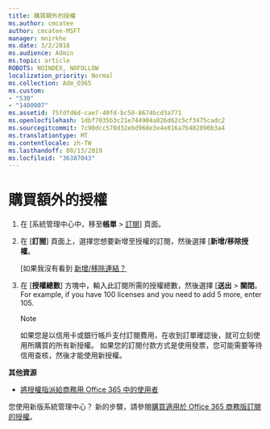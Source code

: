 ```yaml
---
title: 購買額外的授權
ms.author: cmcatee
author: cmcatee-MSFT
manager: mnirkhe
ms.date: 3/2/2018
ms.audience: Admin
ms.topic: article
ROBOTS: NOINDEX, NOFOLLOW
localization_priority: Normal
ms.collection: Adm_O365
ms.custom:
- "530"
- "1400007"
ms.assetid: 75fdfd6d-cae7-40fd-bc50-8674bcd3a771
ms.openlocfilehash: 1dbf7035b3c21e744904a026d62c5cf3475cadc2
ms.sourcegitcommit: 7c90dcc570d32ebd968e3e4e816a7b482890b3a4
ms.translationtype: MT
ms.contentlocale: zh-TW
ms.lasthandoff: 08/13/2019
ms.locfileid: "36387043"
---
```

# <a name="buy-additional-licenses"></a>購買額外的授權

1. 在 [系統管理中心中，移至**帳單** \> [訂閱](https://go.microsoft.com/fwlink/p/?linkid=842054)] 頁面。

2. 在 [**訂閱**] 頁面上，選擇您想要新增至授權的訂閱，然後選擇 [**新增/移除授權**。

    [如果我沒有看到 [新增/移除連結？](https://docs.microsoft.com/en-us/office365/admin/subscriptions-and-billing/buy-licenses#what-if-i-dont-see-the-addremove-licenses-link)

3. 在 [**授權總數**] 方塊中，輸入此訂閱所需的授權總數，然後選擇 [**送出** \> **關閉**。 For example, if you have 100 licenses and you need to add 5 more, enter 105.

    > [!NOTE]
    > 如果您是以信用卡或銀行帳戶支付訂閱費用，在收到訂單確認後，就可立刻使用所購買的所有新授權。 如果您的訂閱付款方式是使用發票，您可能需要等待信用查核，然後才能使用新授權。
  
**其他資源**

- [將授權指派給商務用 Office 365 中的使用者](https://docs.microsoft.com/en-us/office365/admin/subscriptions-and-billing/assign-licenses-to-users)

您使用新版系統管理中心？ 新的步驟，請參閱[購買適用於 Office 365 商務版訂閱的授權](https://docs.microsoft.com/en-us/office365/admin/subscriptions-and-billing/buy-licenses)。